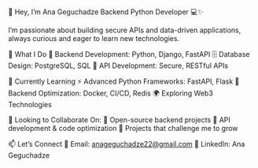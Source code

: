 👋 Hey, I’m Ana Geguchadze
Backend Python Developer 💻✨

I’m passionate about building secure APIs and data-driven applications, always curious and eager to learn new technologies.

🚀 What I Do
🐍 Backend Development: Python, Django, FastAPI
🗄️ Database Design: PostgreSQL, SQL
🔗 API Development: Secure, RESTful APIs

🌱 Currently Learning
⚡ Advanced Python Frameworks: FastAPI, Flask
🐳 Backend Optimization: Docker, CI/CD, Redis
🌍 Exploring Web3 Technologies

🤝 Looking to Collaborate On:
🌟 Open-source backend projects
🔧 API development & code optimization
🚀 Projects that challenge me to grow

📫 Let’s Connect
📧 Email: anageguchadze22@gmail.com
💼 LinkedIn: Ana Geguchadze
